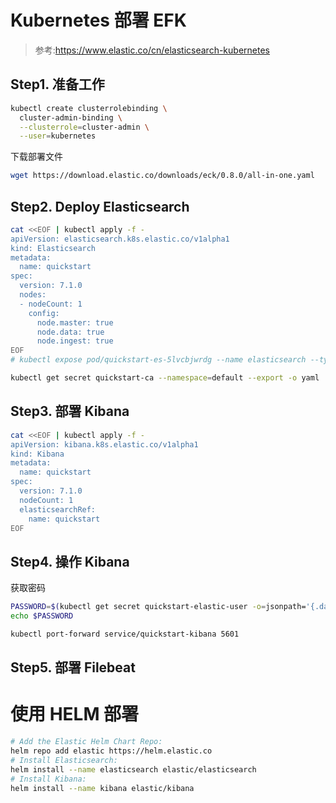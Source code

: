 
# Kubernetes 部署 EFK

> 参考:https://www.elastic.co/cn/elasticsearch-kubernetes


## Step1. 准备工作

```bash
kubectl create clusterrolebinding \
  cluster-admin-binding \
  --clusterrole=cluster-admin \
  --user=kubernetes
```
下载部署文件
```bash
wget https://download.elastic.co/downloads/eck/0.8.0/all-in-one.yaml
```

## Step2. Deploy Elasticsearch

```bash
cat <<EOF | kubectl apply -f -
apiVersion: elasticsearch.k8s.elastic.co/v1alpha1
kind: Elasticsearch
metadata:
  name: quickstart
spec:
  version: 7.1.0
  nodes:
  - nodeCount: 1
    config:
      node.master: true
      node.data: true
      node.ingest: true
EOF
# kubectl expose pod/quickstart-es-5lvcbjwrdg --name elasticsearch --type=NodePort --port=9200

kubectl get secret quickstart-ca --namespace=default --export -o yaml | kubectl apply --namespace=kube-system -f -
```


## Step3. 部署 Kibana

```bash
cat <<EOF | kubectl apply -f -
apiVersion: kibana.k8s.elastic.co/v1alpha1
kind: Kibana
metadata:
  name: quickstart
spec:
  version: 7.1.0
  nodeCount: 1
  elasticsearchRef:
    name: quickstart
EOF
```

## Step4. 操作 Kibana

获取密码

```bash
PASSWORD=$(kubectl get secret quickstart-elastic-user -o=jsonpath='{.data.elastic}' | base64 --decode)
echo $PASSWORD

kubectl port-forward service/quickstart-kibana 5601
```

## Step5. 部署 Filebeat



# 使用 HELM 部署

```bash
# Add the Elastic Helm Chart Repo: 
helm repo add elastic https://helm.elastic.co
# Install Elasticsearch: 
helm install --name elasticsearch elastic/elasticsearch
# Install Kibana: 
helm install --name kibana elastic/kibana
```